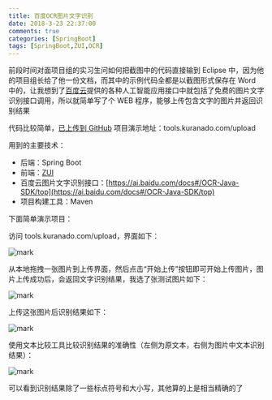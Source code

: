 ```yaml
---
title: 百度OCR图片文字识别
date: 2018-3-23 22:37:00
comments: true
categories: [SpringBoot]
tags: [SpringBoot,ZUI,OCR]
---
```


前段时间对面项目组的实习生问如何把截图中的代码直接输到 Eclipse 中，因为他的项目组长给了他一份文档，而其中的示例代码全都是以截图形式保存在 Word 中的，让我想到了[百度云](https://cloud.baidu.com/)提供的各种人工智能应用接口中就包括了免费的图片文字识别接口调用，所以就简单写了个 WEB 程序，能够上传包含文字的图片并返回识别结果

<!-- more -->

代码比较简单，[已上传到 GitHub](https://github.com/1976841230/TOOLS)
项目演示地址：tools.kuranado.com/upload

用到的主要技术：
- 后端：Spring Boot
- 前端：[ZUI](http://zui.sexy/)
- 百度云图片文字识别接口：[https://ai.baidu.com/docs#/OCR-Java-SDK/top](https://ai.baidu.com/docs#/OCR-Java-SDK/top)
- 项目构建工具：Maven

下面简单演示项目：

访问 tools.kuranado.com/upload，界面如下：

![mark](http://imgblog.kuranado.com/blog/180323/5310KGF1cK.png)

从本地拖拽一张图片到上传界面，然后点击“开始上传”按钮即可开始上传图片，图片上传成功后，会返回文字识别结果，我选了张测试图片如下：

![mark](http://imgblog.kuranado.com/blog/180323/C4JEGI7LdH.png)

上传这张图片后识别结果如下：

![mark](http://imgblog.kuranado.com/blog/180323/mHefFjIDeG.png)

使用文本比较工具比较识别结果的准确性（左侧为原文本，右侧为图片中文本识别结果）：

![mark](http://imgblog.kuranado.com/blog/180323/Ame09b5mkL.png)

可以看到识别结果除了一些标点符号和大小写，其他算的上是相当精确的了